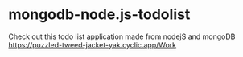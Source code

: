 # mongodb-node.js-todolist
Check out this todo list application made from nodejS and mongoDB
https://puzzled-tweed-jacket-yak.cyclic.app/Work
